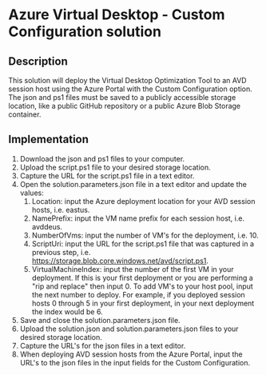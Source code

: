 # Azure Virtual Desktop - Custom Configuration solution

## Description

This solution will deploy the Virtual Desktop Optimization Tool to an AVD session host using the Azure Portal with the Custom Configuration option.  The json and ps1 files must be saved to a publicly accessible storage location, like a public GitHub repository or a public Azure Blob Storage container.

## Implementation

1. Download the json and ps1 files to your computer.
1. Upload the script.ps1 file to your desired storage location.
1. Capture the URL for the script.ps1 file in a text editor.
1. Open the solution.parameters.json file in a text editor and update the values:
    1. Location: input the Azure deployment location for your AVD session hosts, i.e. eastus.
    1. NamePrefix: input the VM name prefix for each session host, i.e. avddeus.
    1. NumberOfVms: input the number of VM's for the deployment, i.e. 10.
    1. ScriptUri: input the URL for the script.ps1 file that was captured in a previous step, i.e. https://storage.blob.core.windows.net/avd/script.ps1.
    1. VirtualMachineIndex: input the number of the first VM in your deployment.  If this is your first deployment or you are performing a "rip and replace" then input 0.  To add VM's to your host pool, input the next number to deploy.  For example, if you deployed session hosts 0 through 5 in your first deployment, in your next deployment the index would be 6.
1. Save and close the solution.parameters.json file.
1. Upload the solution.json and solution.parameters.json files to your desired storage location.
1. Capture the URL's for the json files in a text editor.
1. When deploying AVD session hosts from the Azure Portal, input the URL's to the json files in the input fields for the Custom Configuration.
